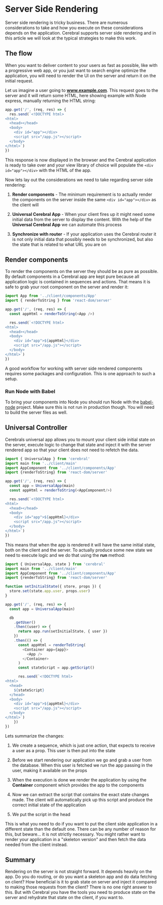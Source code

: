 # Server Side Rendering

Server side rendering is tricky business. There are numerous considerations to take and how you execute on these considerations depends on the application. Cerebral supports server side rendering and in this article we will look at the typical strategies to make this work.

## The flow

When you want to deliver content to your users as fast as possible, like with a progressive web app, or you just want to search engine optimize the application, you will need to render the UI on the server and return it on the initial request.

Let us imagine a user going to **www.example.com**. This request goes to the server and it will return some HTML, here showing example with Node express, manually returning the HTML string:

```js
app.get('/', (req, res) => {
  res.send(`<!DOCTYPE html>
<html>
  <head></head>
  <body>
    <div id="app"></div>
    <script src="/app.js"></script>
  </body>
</html>`)
})
```

This response is now displayed in the browser and the Cerebral application is ready to take over and your view library of choice will populate the `<div id="app"></div>` with the HTML of the app.

Now lets lay out the considerations we need to take regarding server side rendering:

1.  **Render components** - The minimum requirement is to actually render the components on the server inside the same `<div id="app"></div>` as the client will

2.  **Universal Cerebral App** - When your client fires up it might need some initial data from the server to display the content. With the help of the **Universal Cerebral App** we can automate this process

3.  **Synchronize with router** - If your application uses the Cerebral router it is not only initial data that possibly needs to be synchronized, but also the state that is related to what URL you are on

## Render components

To render the components on the server they should be as pure as possible. By default components in a Cerebral app are kept pure because all application logic is contained in sequences and actions. That means it is safe to grab your root component on the server and render it:

```js
import App from '../client/components/App'
import { renderToString } from 'react-dom/server'

app.get('/', (req, res) => {
  const appHtml = renderToString(<App />)

  res.send(`<!DOCTYPE html>
<html>
  <head></head>
  <body>
    <div id="app">${appHtml}</div>
    <script src="/app.js"></script>
  </body>
</html>`)
})
```

A good workflow for working with server side rendered components requires some packages and configuration. This is one approach to such a setup.

### Run Node with Babel

To bring your components into Node you should run Node with the [babel-node](https://babeljs.io/docs/usage/cli/#babel-node) project. Make sure this is not run in production though. You will need to build the server files as well.

## Universal Controller

Cerebrals universal app allows you to mount your client side initial state on the server, execute logic to change that state and inject it with the server rendered app so that your client does not need to refetch the data.

```js
import { UniversalApp } from 'cerebral'
import main from '../client/main'
import AppComponent from '../client/components/App'
import {renderToString} from 'react-dom/server'

app.get('/', (req, res) => {
  const app = UniversalApp(main)
  const appHtml = renderToString(<AppComponent/>)

  res.send(`<!DOCTYPE html>
<html>
  <head></head>
  <body>
    <div id="app">${appHtml}</div>
    <script src="/app.js"></script>
  </body>
</html>`)
})
```

This means that when the app is rendered it will have the same initial state, both on the client and the server. To actually produce some new state we need to execute logic and we do that using the **run** method:

```js
import { UniversalApp, state } from 'cerebral'
import main from '../client/main'
import AppComponent from '../client/components/App'
import {renderToString} from 'react-dom/server'

function setInitialState({ store, props }) {
  store.set(state.app.user, props.user)
}

app.get('/', (req, res) => {
  const app = UniversalApp(main)

  db
    .getUser()
    .then((user) => {
      return app.run(setInitialState, { user })
    })
    .then(() => {
      const appHtml = renderToString(
        <Container app={app}>
          <App />
        </Container>
      )
      const stateScript = app.getScript()

      res.send(`<!DOCTYPE html>
<html>
  <head>
    ${stateScript}
  </head>
  <body>
    <div id="app">${appHtml}</div>
    <script src="/app.js"></script>
  </body>
</html>`)
    })
})
```

Lets summarize the changes:

1.  We create a sequence, which is just one action, that expects to receive a user as a prop. This user is then put into the state

2.  Before we start rendering our application we go and grab a user from the database. When this user is fetched we run the app passing in the user, making it available on the props

3.  When the execution is done we render the application by using the **Container** component which provides the app to the components

4.  Now we can extract the script that contains the exact state changes made. The client will automatically pick up this script and produce the correct initial state of the application

5.  We put the script in the head

This is what you need to do if you want to put the client side application in a different state than the default one. There can be any number of reason for this, but beware... it is not strictly necessary. You might rather want to render your application in a "skeleton version" and then fetch the data needed from the client instead.

## Summary

Rendering on the server is not straight forward. It depends heavily on the app. Do you do routing, or do you want a skeleton app and do data fetching on client? How beneficial is it to grab state on server and inject it compared to making those requests from the client? There is no one right answer to this. But with Cerebral you have the tools you need to produce state on the server and rehydrate that state on the client, if you want to.
